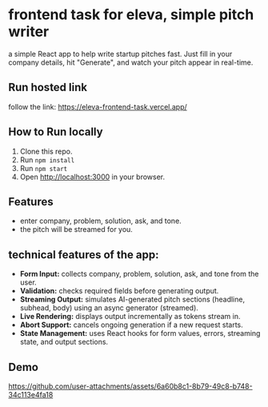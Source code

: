 # frontend task for eleva, simple pitch writer

a simple React app to help write startup pitches fast. Just fill in your company details, hit "Generate", and watch your pitch appear in real-time.

## Run hosted link

follow the link: https://eleva-frontend-task.vercel.app/

## How to Run locally

1. Clone this repo.
2. Run `npm install`
3. Run `npm start`
4. Open [http://localhost:3000](http://localhost:3000) in your browser.

## Features

- enter company, problem, solution, ask, and tone.
- the pitch will be streamed for you.

## technical features of the app:
- **Form Input:** collects company, problem, solution, ask, and tone from the user.
- **Validation:** checks required fields before generating output.
- **Streaming Output:** simulates AI-generated pitch sections (headline, subhead, body) using an async generator (streamed).
- **Live Rendering:** displays output incrementally as tokens stream in.
- **Abort Support:** cancels ongoing generation if a new request starts.
- **State Management:** uses React hooks for form values, errors, streaming state, and output sections.

## Demo

https://github.com/user-attachments/assets/6a60b8c1-8b79-49c8-b748-34c113e4fa18

